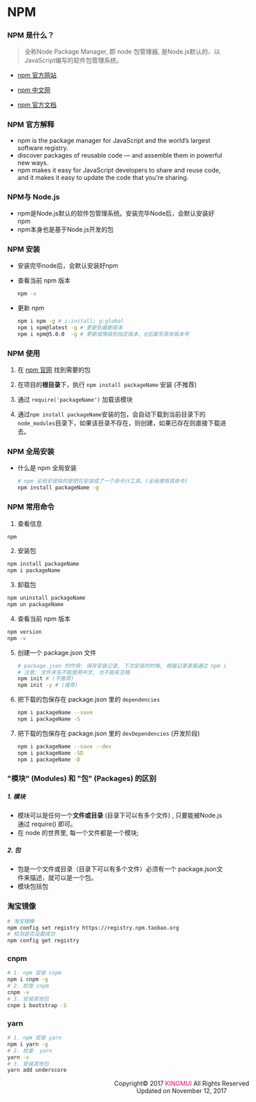 # NPM

### NPM 是什么？

> 全称Node Package Manager, 即 node 包管理器, 是Node.js默认的、以JavaScript编写的软件包管理系统。

- [npm 官方网站 ](https://www.npmjs.com/)

- [npm 中文网](https://npm.js.cn/)

- [npm 官方文档](https://docs.npmjs.com/)

### NPM 官方解释

- npm is the package manager for JavaScript and the world’s largest software registry.
- discover packages of reusable code — and assemble them in powerful new ways.
- npm makes it easy for JavaScript developers to share and reuse code, and it makes it easy to update the code that you're sharing.

### NPM与 Node.js

- npm是Node.js默认的软件包管理系统。安装完毕Node后，会默认安装好npm
- npm本身也是基于Node.js开发的包

### NPM 安装

- 安装完毕node后，会默认安装好npm
- 查看当前 npm 版本

  ```bash
  npm -v
  ```

- 更新 npm

  ```bash
  npm i npm -g # i:install; g:global
  npm i npm@latest -g # 更新到最新版本
  npm i npm@5.0.0  -g # 更新或降级到指定版本, @后面写具体版本号
  ```

### NPM 使用

1. 在 [npm 官网](https://www.npmjs.com/) 找到需要的包

2. 在项目的**根目录**下，执行 `npm install packageName` 安装 (不推荐)

3. 通过 `require('packageName')` 加载该模块

4. 通过`npm install packageName`安装的包，会自动下载到当前目录下的`node_modules`目录下，如果该目录不存在，则创建，如果已存在则直接下载进去。

### NPM 全局安装

- 什么是 npm 全局安装

  ```bash
  # npm 全局安装指的是把包安装成了一个命令行工具。(全局使用其命令)
  npm install packageName -g
  ```

### NPM 常用命令

1. 查看信息
  ```bash
  npm
  ```

2. 安装包
  ```bash
  npm install packageName
  npm i packageName
  ```

3. 卸载包

  ```bash
  npm uninstall packageName
  npm un packageName
  ```

4. 查看当前 npm 版本

  ```bash
  npm version
  npm -v
  ```


5. 创建一个 package.json 文件

   ```bash
   # package.json 的作用: 保存安装记录, 下次安装的时候, 根据记录直接通过 npm i 安装依赖的包
   # 注意: 文件夹名不能使用中文, 也不能有空格
   npm init # (不推荐)
   npm init -y # (推荐)
   ```


6. 把下载的包保存在 package.json 里的 `dependencies`

   ```bash
   npm i packageName --save
   npm i packageName -S
   ```

7. 把下载的包保存在 package.json 里的 `devDependencies` (开发阶段)

   ```bash
   npm i packageName --save --dev
   npm i packageName -SD
   npm i packageName -D
   ```

### "模块" (Modules) 和 "包" (Packages) 的区别

##### 1. 模块

- 模块可以是任何一个**文件或目录** (目录下可以有多个文件) , 只要能被Node.js通过 require() 即可。
- 在 node 的世界里, 每一个文件都是一个模块;

##### 2. 包

- 包是一个文件或目录（目录下可以有多个文件）必须有一个 package.json文件来描述，就可以是一个包。
- 模块包括包


### 淘宝镜像

```bash
# 淘宝镜像
npm config set registry https://registry.npm.taobao.org
# 检测是否设置成功
npm config get registry
```

### cnpm

  ```bash
# 1. npm 安装 cnpm
npm i cnpm -g
# 2. 检查 cnpm
cnpm -v
# 3. 安装其他包
cnpm i bootstrap -S
  ```

### yarn

```bash
# 1. npm 安装 yarn
npm i yarn -g
# 2. 检查  yarn
yarn -v
# 3. 安装其他包
yarn add underscore
```

<div style="width:800px;text-align:center;">
Copyright© 2017 <a style="text-decoration: none;color: #FF0066;" href="https://github.com/kingmui" target="_blank">KINGMUI</a> All Rights Reserved<br />Updated on November 12, 2017
</div>